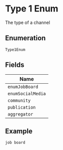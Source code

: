 
# Type 1 Enum

The type of a channel

## Enumeration

`Type1Enum`

## Fields

| Name |
|  --- |
| `enumJobBoard` |
| `enumSocialMedia` |
| `community` |
| `publication` |
| `aggregator` |

## Example

```
job board
```

